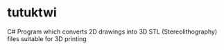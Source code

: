 # tutuktwi
C# Program which converts 2D drawings into 3D STL (Stereolithography) files suitable for 3D printing

